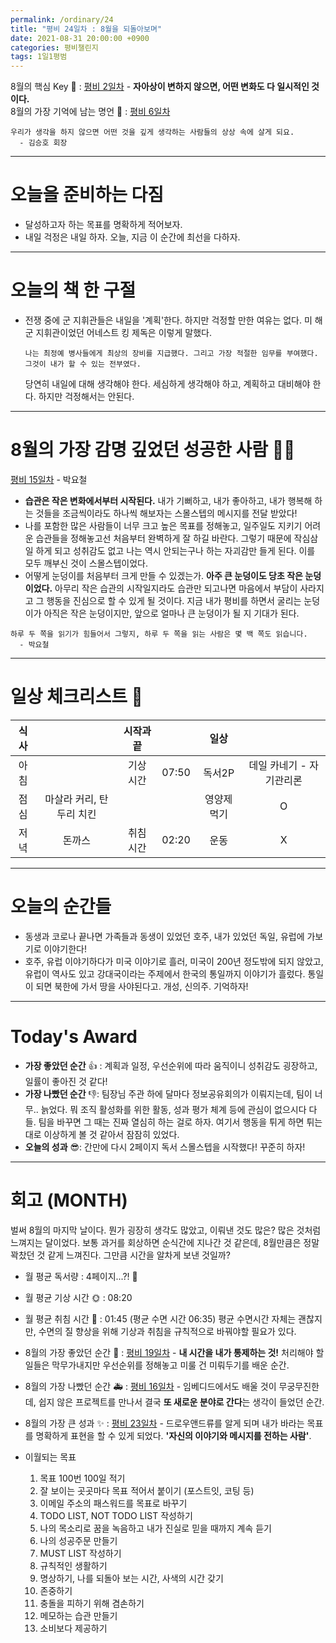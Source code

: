```yaml
---
permalink: /ordinary/24
title: "평비 24일차 : 8월을 되돌아보며"
date: 2021-08-31 20:00:00 +0900
categories: 평비챌린지
tags: 1일1평범
---  
```

8월의 핵심 Key 🔑 : [평비 2일차](https://rlaghdcjf12.github.io/ordinary/2) - **자아상이 변하지 않으면, 어떤 변화도 다 일시적인 것이다.**  
8월의 가장 기억에 남는 명언 🎁 : [평비 6일차](https://rlaghdcjf12.github.io/ordinary/6)  
```
우리가 생각을 하지 않으면 어떤 것을 깊게 생각하는 사람들의 상상 속에 살게 되요.
  - 김승호 회장
```

---
# 오늘을 준비하는 다짐
- 달성하고자 하는 목표를 명확하게 적어보자.
- 내일 걱정은 내일 하자. 오늘, 지금 이 순간에 최선을 다하자.

---
# 오늘의 책 한 구절
- 전쟁 중에 군 지휘관들은 내일을 '계획'한다. 하지만 걱정할 만한 여유는 없다. 미 해군 지휘관이었던 어네스트 킹 제독은 이렇게 말했다.
  ```
  나는 최정예 병사들에게 최상의 장비를 지급했다. 그리고 가장 적절한 임무를 부여했다.
  그것이 내가 할 수 있는 전부였다.
  ```
  당연히 내일에 대해 생각해야 한다. 세심하게 생각해야 하고, 계획하고 대비해야 한다. 하지만 걱정해서는 안된다.

---
# 8월의 가장 감명 깊었던 성공한 사람 🙋‍♂️
[평비 15일차](https://rlaghdcjf12.github.io/ordinary/15) - 박요철  
- **습관은 작은 변화에서부터 시작된다.** 내가 기뻐하고, 내가 좋아하고, 내가 행복해 하는 것들을 조금씩이라도 하나씩 해보자는 스몰스텝의 메시지를 전달 받았다!
- 나를 포함한 많은 사람들이 너무 크고 높은 목표를 정해놓고, 일주일도 지키기 어려운 습관들을 정해놓고선 처음부터 완벽하게 잘 하길 바란다. 그렇기 때문에 작심삼일 하게 되고 성취감도 없고 나는 역시 안되는구나 하는 자괴감만 들게 된다. 이를 모두 깨부신 것이 스몰스텝이었다.
- 어떻게 눈덩이를 처음부터 크게 만들 수 있겠는가. **아주 큰 눈덩이도 당초 작은 눈덩이었다.** 아무리 작은 습관의 시작일지라도 습관만 되고나면 마음에서 부담이 사라지고 그 행동을 진심으로 할 수 있게 될 것이다. 지금 내가 평비를 하면서 굴리는 눈덩이가 아직은 작은 눈덩이지만, 앞으로 얼마나 큰 눈덩이가 될 지 기대가 된다.

```
하루 두 쪽을 읽기가 힘들어서 그렇지, 하루 두 쪽을 읽는 사람은 몇 백 쪽도 읽습니다.
  - 박요철
```

---
# 일상 체크리스트 📃

| 식사 |  | 시작과 끝 |  | 일상 |  |
|:----:|:----:|:----:|:----:|:----:|:----:|
| 아침 |  | 기상 시간 | 07:50 | 독서2P | 데일 카네기 - 자기관리론 |
| 점심 | 마살라 커리, 탄두리 치킨 |  |  | 영양제 먹기 | O |
| 저녁 | 돈까스 | 취침 시간 | 02:20 | 운동 | X |

---
# 오늘의 순간들
- 동생과 코로나 끝나면 가족들과 동생이 있었던 호주, 내가 있었던 독일, 유럽에 가보기로 이야기한다!
- 호주, 유럽 이야기하다가 미국 이야기로 흘러, 미국이 200년 정도밖에 되지 않았고, 유럽이 역사도 있고 강대국이라는 주제에서 한국의 통일까지 이야기가 흘렀다. 통일이 되면 북한에 가서 땅을 사야된다고. 개성, 신의주. 기억하자!

---
# Today's Award
- **가장 좋았던 순간** 👍 : 계획과 일정, 우선순위에 따라 움직이니 성취감도 굉장하고, 일률이 좋아진 것 같다!
- **가장 나빴던 순간** 👎: 팀장님 주관 하에 달마다 정보공유회의가 이뤄지는데, 팀이 너무.. 늙었다. 뭐 조직 활성화를 위한 활동, 성과 평가 체계 등에 관심이 없으시다 다들. 팀을 바꾸면 그 때는 진짜 열심히 하는 걸로 하자. 여기서 행동을 튀게 하면 튀는 대로 이상하게 볼 것 같아서 잠잠히 있었다.
- **오늘의 성과** 😎: 간만에 다시 2페이지 독서 스몰스텝을 시작했다! 꾸준히 하자! 

---
# 회고 (MONTH)
벌써 8월의 마지막 날이다. 뭔가 굉장히 생각도 많았고, 이뤄낸 것도 많은? 많은 것처럼 느껴지는 달이었다. 보통 과거를 회상하면 순식간에 지나간 것 같은데, 8월만큼은 정말 꽉찼던 것 같게 느껴진다. 그만큼 시간을 알차게 보낸 것일까?  

- 월 평균 독서량 : 4페이지...?! 🤣
  
- 월 평균 기상 시간 🌞 : 08:20
- 월 평균 취침 시간 🌙 : 01:45 (평균 수면 시간 06:35)
  평균 수면시간 자체는 괜찮지만, 수면의 질 향상을 위해 기상과 취침을 규칙적으로 바꿔야할 필요가 있다.

- 8월의 가장 좋았던 순간 👑 : [평비 19일차](https://rlaghdcjf12.github.io/ordinary/19) - **내 시간을 내가 통제하는 것!** 처리해야 할 일들은 막무가내지만 우선순위를 정해놓고 미룰 건 미뤄두기를 배운 순간.
- 8월의 가장 나빴던 순간 🚑 : [평비 16일차](https://rlaghdcjf12.github.io/ordinary/16) - 임베디드에서도 배울 것이 무궁무진한데, 쉽지 않은 프로젝트를 만나서 결국 **또 새로운 분야로 간다**는 생각이 들었던 순간.
- 8월의 가장 큰 성과 ✨ : [평비 23일차](https://rlaghdcjf12.github.io/ordinary/23) - 드로우앤드류를 알게 되며 내가 바라는 목표를 명확하게 표현을 할 수 있게 되었다. **'자신의 이야기와 메시지를 전하는 사람'**.

- 이월되는 목표
  1. 목표 100번 100일 적기  
  2. 잘 보이는 곳곳마다 목표 적어서 붙이기 (포스트잇, 코팅 등)  
  3. 이메일 주소의 패스워드를 목표로 바꾸기  
  4. TODO LIST, NOT TODO LIST 작성하기  
  5. 나의 목소리로 꿈을 녹음하고 내가 진실로 믿을 때까지 계속 듣기  
  6. 나의 성공주문 만들기  
  7. MUST LIST 작성하기  
  8. 규칙적인 생활하기  
  9. 명상하기, 나를 되돌아 보는 시간, 사색의 시간 갖기  
  10. 존중하기  
  11. 충돌을 피하기 위해 겸손하기  
  12. 메모하는 습관 만들기  
  13. 소비보다 제공하기  
